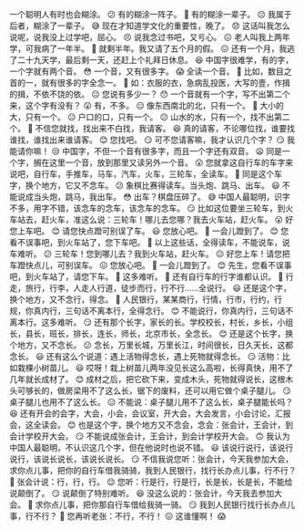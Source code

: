 一个聪明人有时也会糊涂。 😕
有的糊涂一阵子。 🤔
有的糊涂一辈子。 😔
我属于后者，糊涂了一辈子。 😅
现在才知道学文化的重要性，晚了。 😞
这话叫我怎么说呢，说我没上过学吧，屈心。 😣
说我念过书吧，又亏心。 😖
老人叫我上两年学，可我病了一年半。 🤒
就剩半年。我又请了五个月的假。 😖
还有一个月，我逃了二十九天学，最后剩一天，还赶上个礼拜日休息。 😆
中国字很难学，有的字，一个字就有两个音。 😳
一个音，又有很多字。 😱
全读一个音。 🤔
比如，数目之首的一，就有很多的字全念一。 🤨
如：衣服的衣，急病乱投医，大写的壹，作揖的揖，不依不饶的依。 😐
您说有多少一？ 😯
一个音就有一个字，写不出第二个来，这个字有没有？ 😲
有，不多。 😑
像东西南北的北，只有一个。 🙂
大小的大，只有一个。 😐
户口的口，只有一个。 😕
山水的水，只有一个，找不出第二个。 😬
不信您就找，找出来不白找，我请客。 😆
真的请客，不论哪位找，谁要找谁找，谁找出来谁请客。 😊
您找吧。 😏
可不您请客嘛，我才认识几个字？ 😏
我能请你嘛！ 😒
中国字，不但一个音有很多字，而且一个字还有双音。 😦
同是一个字，搁在这里一个音，放到那里又读另外一个音。 😮
您就拿这自行车的车字来说吧，自行车，手推车，马车，汽车，火车，三轮车，全读车。 🙂
同是这个车字，换个地方，它又不念车。 😕
象棋比赛得读车。当头炮、跳马、出车。 😃
不能说成当头炮，跳马，我出车。 😳
出车？棋盘压碎了。 😅
中国人最聪明，识字不多，用字不错，该念车的念车，该念车的念车。 😏
比如这位要坐三轮车，到火车站去，赶火车，准这么说：三轮车！哪儿去您哪？我去火车站，赶火车。 😮
好您上车吧。 😊
请您快点蹬可别误了车。 😃
您放心吧。 🙂
一会儿蹬到了。 😊
您看不误事吧，到火车站了，您下车吧。 🥲
以上这些话，全得读车，不能说车，说车难听。 😕
三轮车！您到哪儿去？我到火车站，赶火车。 😐
好您上车！请您把车蹬快点儿，可别误车。 😖
您放心吧。 🙂
一会儿蹬到了。 😊
先生，您看不误事吧，到火车站了，请您下车。 🥲
这多难听。 😬
还有自行车的行字谁都认识。 🙂
行走，旅行，行李，人走人行道，徒步而行，行不行……全说行。 😃
还是这个字，换个地方，又不念行，得念。 🙂
人民银行，某某商行，行情，行市，行约，行规，你真内行，三句话不离本行，全得念行。 😊
不能说行，你真内行，三句话不离本行。这多难听。 😏
还有那个长字，家长的长。学校校长，村长，乡长，小组长，县长，班长，排长，连长，师长，北京市长，全念长。 😊
还是这个长字，换个地方，又不念长。 😕
念长，万里长城，万里长江，时间很长，日久天长，这都念长。 😃
还有这么个说道：遇上活物得念长，遇上死物就得念长。 😏
活物：比如栽棵小树苗儿。 😃
哎呀！栽上树苗儿两年没见长这么高啦，长得真快，用不了几年就长成材了。 😊
成材之后，把它砍下来，变成木头，死物就得说长，这根木头可够长的，做房梁用不了这么长，锯下的废料，还可以用它做个桌子腿儿。 😏
桌子腿儿也用不了这么长。 😑
不能说：桌子腿儿用不了这么长，桌子腿能长吗？ 😆
还有开会的会字，大会，小会，会议室，开大会，大会发言，小会讨论，汇报会，这全读会。 😊
也是这个字，换个地方又不念会，念会：张会计，王会计，到会计学校开大会。 😏
不能说成张会计，王会计，到会计学校开大会。 🙃
我认为中国人最聪明，不认识这几个字，但在他说时也说不错。 😃
该说行说行，该说行说行，该说长说长，该说长说长。 😏
不信我说您听：张会计，今天我参加大会，求你点儿事，把你的自行车借我骑骑，我到人民银行，找行长办点儿事，行不行？ 🤨
张会计说：行，行，行。 😌
您听：行是行，行是行，长是长，长是长，不能给说颠倒了。 😏
说颠倒了特别难听。 😆
没这么说的：张会计，今天我去参加大会。 🤨
求你点儿事，把你那自行车借给我骑一骑。 😏
我到人民银行找行长办点儿事，行不行？ 🤔
您再听老张：不行，不行！ 😖
这谁懂啊！ 😱